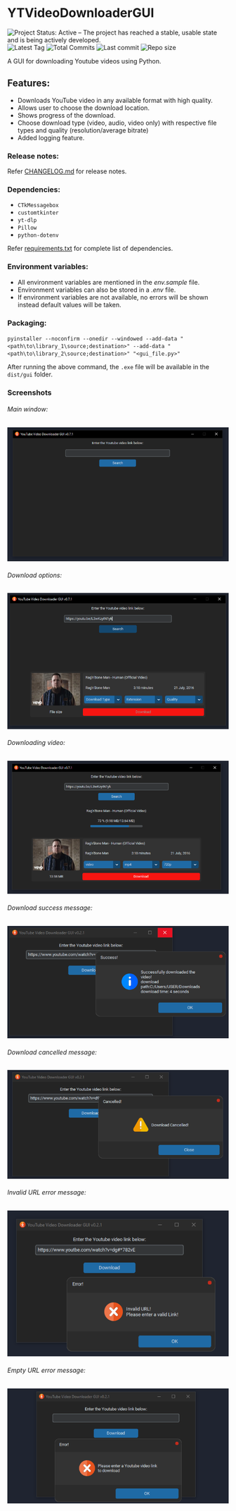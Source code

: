 # **YTVideoDownloaderGUI**

![Project Status: Active – The project has reached a stable, usable state and is being actively developed.](https://www.repostatus.org/badges/latest/active.svg)  ![Latest Tag](https://img.shields.io/github/v/tag/AjayRangarajan/YTVideoDownloaderGUI)  ![Total Commits](https://img.shields.io/github/commit-activity/t/AjayRangarajan/YTVideoDownloaderGUI)  ![Last commit](https://img.shields.io/github/last-commit/AjayRangarajan/YTVideoDownloaderGUI)  ![Repo size](https://img.shields.io/github/repo-size/AjayRangarajan/YTVideoDownloaderGUI)

A GUI for downloading Youtube videos using Python.

## Features:

* Downloads YouTube video in any available format with high quality.
* Allows user to choose the download location.
* Shows progress of the download.
* Choose download type (video, audio, video only) with respective file types and quality (resolution/average bitrate)
* Added logging feature.

### Release notes:

Refer [CHANGELOG.md](CHANGELOG.md) for release notes.

### Dependencies:

* `CTkMessagebox`
* `customtkinter`
* `yt-dlp`
* `Pillow`
* `python-dotenv`

Refer [requirements.txt](requirements.txt) for complete list of dependencies.

### Environment variables:

* All environment variables are mentioned in the *env.sample* file.
* Environment variables can also be stored in a *.env* file.
* If environment variables are not available, no errors will be shown instead default values will be taken.

### Packaging:

`pyinstaller --noconfirm --onedir --windowed --add-data "<path\to\library_1\source;destination>" --add-data "<path\to\library_2\source;destination>" "<gui_file.py>"`

After running the above command, the `.exe` file will be available in the `dist/gui` folder.

### Screenshots

###### Main window:

![Main window](images/screenshots/v0.7.1/main_window_v0.7.1.png)

###### Download options:

![Download options](images/screenshots/v0.7.1/download_options_v0.7.1.png)

###### Downloading video:

![Downloading video](images/screenshots/v0.7.1/downloading_video_v0.7.1.png)

###### Download success message:

![Download success](images/screenshots/v0.2.1/download_success_v0.2.1.png)

###### Download cancelled message:

![Download cancelled](images/screenshots/v0.2.1/download_cancelled_v0.2.1.png)

###### Invalid URL error message:

![Invalid URL error](images/screenshots/v0.2.1/invalid_url_error_v0.2.1.png)

###### Empty URL error message:

![Empty URL error](images/screenshots/v0.2.1/empty_url_error_v0.2.1.png)
